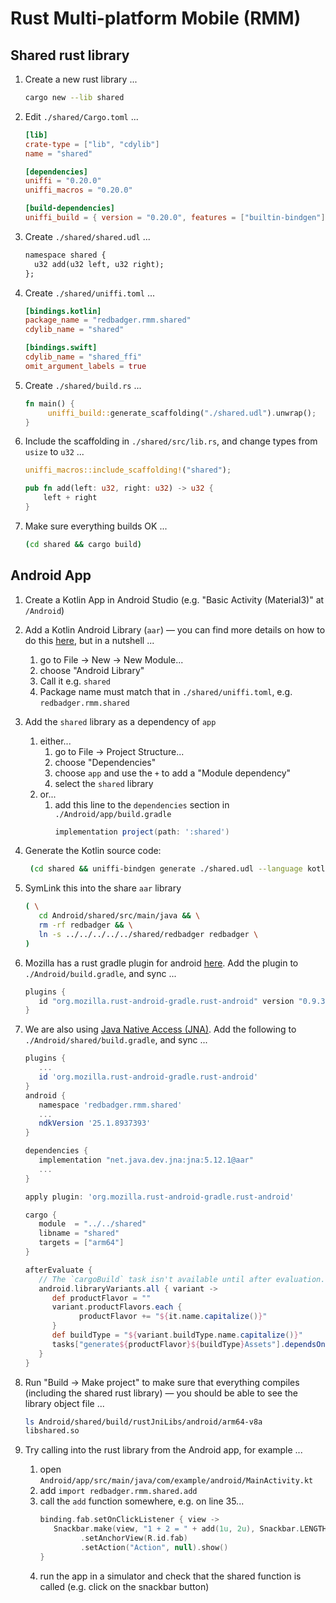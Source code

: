 # Rust Multi-platform Mobile (RMM)

## Shared rust library

1. Create a new rust library ...

   ```sh
   cargo new --lib shared
   ```

1. Edit `./shared/Cargo.toml` ...

   ```toml
   [lib]
   crate-type = ["lib", "cdylib"]
   name = "shared"

   [dependencies]
   uniffi = "0.20.0"
   uniffi_macros = "0.20.0"

   [build-dependencies]
   uniffi_build = { version = "0.20.0", features = ["builtin-bindgen"] }

   ```

1. Create `./shared/shared.udl` ...

   ```txt
   namespace shared {
     u32 add(u32 left, u32 right);
   };

   ```

1. Create `./shared/uniffi.toml` ...

   ```toml
   [bindings.kotlin]
   package_name = "redbadger.rmm.shared"
   cdylib_name = "shared"

   [bindings.swift]
   cdylib_name = "shared_ffi"
   omit_argument_labels = true

   ```

1. Create `./shared/build.rs` ...

   ```rust
   fn main() {
        uniffi_build::generate_scaffolding("./shared.udl").unwrap();
   }

   ```

1. Include the scaffolding in `./shared/src/lib.rs`, and change types from `usize` to `u32` ...

   ```rust
   uniffi_macros::include_scaffolding!("shared");

   pub fn add(left: u32, right: u32) -> u32 {
       left + right
   }

   ```

1. Make sure everything builds OK ...
   ```sh
   (cd shared && cargo build)
   ```

## Android App

1. Create a Kotlin App in Android Studio (e.g. "Basic Activity (Material3)" at `/Android`)
1. Add a Kotlin Android Library (`aar`) — you can find more details on how to do this [here](https://developer.android.com/studio/projects/android-library), but in a nutshell ...
   1. go to File -> New -> New Module...
   1. choose "Android Library"
   1. Call it e.g. `shared`
   1. Package name must match that in `./shared/uniffi.toml`, e.g. `redbadger.rmm.shared`
1. Add the `shared` library as a dependency of `app`
   1. either...
      1. go to File -> Project Structure...
      1. choose "Dependencies"
      1. choose `app` and use the `+` to add a "Module dependency"
      1. select the `shared` library
   1. or...
      1. add this line to the `dependencies` section in `./Android/app/build.gradle`
         ```groovy
         implementation project(path: ':shared')
         ```
1. Generate the Kotlin source code:

   ```bash
    (cd shared && uniffi-bindgen generate ./shared.udl --language kotlin)
   ```

1. SymLink this into the share `aar` library

   ```bash
   ( \
      cd Android/shared/src/main/java && \
      rm -rf redbadger && \
      ln -s ../../../../../shared/redbadger redbadger \
   )
   ```

1. Mozilla has a rust gradle plugin for android [here](https://github.com/mozilla/rust-android-gradle). Add the plugin to `./Android/build.gradle`, and sync ...

   ```groovy
   plugins {
      id "org.mozilla.rust-android-gradle.rust-android" version "0.9.3"
   }
   ```

1. We are also using [Java Native Access (JNA)](https://github.com/java-native-access/jna). Add the following to `./Android/shared/build.gradle`, and sync ...

   ```groovy
   plugins {
      ...
      id 'org.mozilla.rust-android-gradle.rust-android'
   }
   android {
      namespace 'redbadger.rmm.shared'
      ...
      ndkVersion '25.1.8937393'
   }

   dependencies {
      implementation "net.java.dev.jna:jna:5.12.1@aar"
      ...
   }

   apply plugin: 'org.mozilla.rust-android-gradle.rust-android'

   cargo {
      module  = "../../shared"
      libname = "shared"
      targets = ["arm64"]
   }

   afterEvaluate {
      // The `cargoBuild` task isn't available until after evaluation.
      android.libraryVariants.all { variant ->
         def productFlavor = ""
         variant.productFlavors.each {
               productFlavor += "${it.name.capitalize()}"
         }
         def buildType = "${variant.buildType.name.capitalize()}"
         tasks["generate${productFlavor}${buildType}Assets"].dependsOn(tasks["cargoBuild"])
      }
   }
   ```

1. Run "Build -> Make project" to make sure that everything compiles (including the shared rust library) — you should be able to see the library object file ...

   ```sh
   ls Android/shared/build/rustJniLibs/android/arm64-v8a
   libshared.so
   ```

1. Try calling into the rust library from the Android app, for example ...
   1. open `Android/app/src/main/java/com/example/android/MainActivity.kt`
   1. add `import redbadger.rmm.shared.add`
   1. call the `add` function somewhere, e.g. on line 35...
      ```kotlin
      binding.fab.setOnClickListener { view ->
         Snackbar.make(view, "1 + 2 = " + add(1u, 2u), Snackbar.LENGTH_LONG)
               .setAnchorView(R.id.fab)
               .setAction("Action", null).show()
      }
      ```
   1. run the app in a simulator and check that the shared function is called (e.g. click on the snackbar button)
